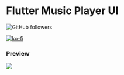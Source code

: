 # Flutter Music Player UI

![GitHub followers](https://img.shields.io/github/followers/dhruvilxcode?label=Follow%3Adhruvilxcode&style=social)

[![ko-fi](https://www.ko-fi.com/img/githubbutton_sm.svg)](https://ko-fi.com/V7V61GH1X)

### Preview

![](https://github.com/dhruvilxcode/flutter-music-player-ui/blob/master/screenshots/Simulator%20Screen%20Shot%20-%20iPhone%2011%20Pro%20Max%20-%202020-02-22%20at%2012.18.16.png?raw=true)
